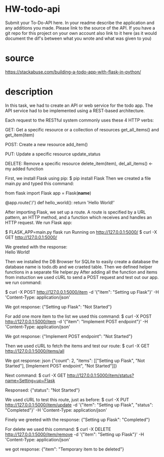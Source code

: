 # HW-todo-api

Submit your To-Do-API here. In your readme describe the application and any additions you made. Please link to the source of the API. If you have a git repo for this project on your own account also link to it here (as it would document the dif's between what you wrote and what was given to you)


# source 
https://stackabuse.com/building-a-todo-app-with-flask-in-python/

# description
In this task, we had to create an API or web service for the todo app. The API service had to be implemented using a REST-based architecture.

Each request to the RESTful system commonly uses these 4 HTTP verbs:

GET: Get a specific resource or a collection of resources 
get_all_items() and get_item(item)

POST: Create a new resource
add_item()

PUT: Update a specific resource
update_status

DELETE: Remove a specific resource
delete_item(item), del_all_items() <- my added function

First, we install Flask using pip: $ pip install Flask
Then we created a file main.py and typed this command: 

from flask import Flask
app = Flask(__name__)

@app.route('/')
def hello_world():
    return 'Hello World!'

After importing Flask, we set up a route. A route is specified by a URL pattern, an HTTP method, and a function which receives and handles an HTTP request.
We run Flask app:

$ FLASK_APP=main.py flask run
Running on http://127.0.0.1:5000/
$ curl -X GET http://127.0.0.1:5000/

We greeted with the response:  
Hello World!

Then we installed the DB Browser for SQLite to easily create a database the database name is todo.db and we craeted table. 
Then we defined helper functions in a separate file helper.py
After adding all the function and items from instuction we used cURL to send a POST request and test out our app. we run command:

$ curl -X POST http://127.0.0.1:5000/item -d '{"item": "Setting up Flask"}' -H 'Content-Type: application/json'

We got response: 
{"Setting up Flask": "Not Started"}

For add one more item to the list we used this command:
$ curl -X POST http://127.0.0.1:5000/item -d '{"item": "Implement POST endpoint"}' -H 'Content-Type: application/json'

We got response: 
{"Implement POST endpoint": "Not Started"}

Then we used cURL to fetch the items and test our route:
$ curl -X GET http://127.0.0.1:5000/items/all

We got response:
json {"count": 2, "items": [["Setting up Flask", "Not Started"], [Implement POST endpoint", "Not Started"]]}

Next command:
$ curl -X GET http://127.0.0.1:5000/item/status?name=Setting+up+Flask

Responsed:
{"status": "Not Started"}

We used cURL to test this route, just as before:
$ curl -X PUT http://127.0.0.1:5000/item/update -d '{"item": "Setting up Flask", "status": "Completed"}' -H 'Content-Type: application/json'

Finely we greeted with the response:
{"Setting up Flask": "Completed"}

For delete we used this command:
$ curl -X DELETE http://127.0.0.1:5000/item/remove -d '{"item": "Setting up Flask"}' -H 'Content-Type: application/json'

we got response:
{"item": "Temporary item to be deleted"}

